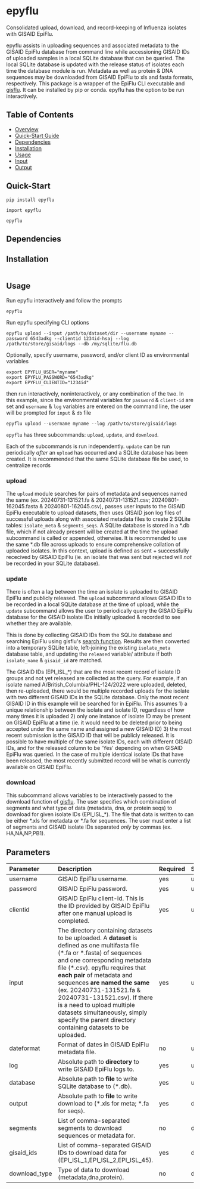 # epyflu

Consolidated upload, download, and record-keeping of Influenza isolates with GISAID EpiFlu.

epyflu assists in uploading sequences and associated metadata to the GISAID EpiFlu database from command line while accessioning GISAID IDs of uploaded samples in a local SQLite database that can be queried. The local SQLite database is updated with the release status of isolates each time the database module is run. Metadata as well as protein & DNA sequences may be downloaded from GISAID EpiFlu to xls and fasta formats, respectively. This package is a wrapper of the EpiFlu CLI executable and [gisflu](https://github.com/william-swl/gisflu/tree/master). It can be installed by pip or conda. epyflu has the option to be run interactively.

## Table of Contents

- [Overview](#epyflu)
- [Quick-Start Guide](#quick-start)
- [Dependencies](#dependencies)
- [Installation](#installation)
- [Usage](#usage)
- [Input](#input)
- [Output](#output)

## Quick-Start

```
pip install epyflu

import epyflu

epyflu 
```

## Dependencies


## Installation


```

```

## Usage 

Run epyflu interactively and follow the prompts 
```
epyflu 
```

Run epyflu specifying CLI options 
```
epyflu upload --input /path/to/dataset/dir --username myname --password 6543adkg --clientid 1234id-hsaj --log /path/to/store/gisaid/logs --db /my/sqlite/flu.db
```

Optionally, specify username, password, and/or client ID as environmental variables
```
export EPYFLU_USER="myname"
export EPYFLU_PASSWORD="6543adkg"
export EPYFLU_CLIENTID="1234id"
```

then run interactively, noninteractively, or any combination of the two. In this example, since the environmental variables for `password` & `client-id` are set and `username` & `log` variables are entered on the command line, the user will be prompted for `input` & `db` file
```
epyflu upload --username myname --log /path/to/store/gisaid/logs
```

`epyflu` has three subcommands: `upload`, `update`, and `download`. 

Each of the subcommands is run independently. `update` can be run periodically *after* an `upload` has occurred and a SQLite database has been created. It is recommended that the same SQLite database file be used, to centralize records

### upload

The `upload` module searches for pairs of metadata and sequences named the same (ex. 20240731-131521.fa & 20240731-131521.csv; 20240801-162045.fasta & 20240801-162045.csv), passes user inputs to the GISAID EpiFlu executable to upload datasets, then uses GISAID json log files of successful uploads along with associated metadata files to create 2 SQLite tables: `isolate_meta` & `segments_seqs`. A SQLite database is stored in a \*.db file, which if not already present will be created at the time the upload subcommand is called or appended, otherwise. It is recommended to use the same \*.db file across uploads to ensure comprehensive collation of uploaded isolates. In this context, upload is defined as sent + successfully rececived by GISAID EpiFlu (ie. an isolate that was sent but rejected will *not* be recorded in your SQLite database). 

### update

There is often a lag between the time an isolate is uploaded to GISAID EpiFlu and publicly released. The `upload` subcommand allows GISAID IDs to be recorded in a local SQLite database at the time of upload, while the `update` subcommand allows the user to periodically query the GISAID EpiFlu database for the GISAID isolate IDs initially uploaded & recorded to see whether they are available.

This is done by collecting GISAID IDs from the SQLite database and searching EpiFlu using gisflu's [search function](https://github.com/william-swl/gisflu/blob/master/src/gisflu/browse.py). Results are then converted into a temporary SQLite table, left-joining the existing `isolate_meta` database table, and updating the `released` variable/ attribute if both `isolate_name` & `gisaid_id` are matched.

 The GISAID IDs (EPI_ISL_*) that are the most recent record of isolate ID groups and not yet released are collected as the query. For example, if an isolate named A/British_Columbia/PHL-124/2022 were uploaded, deleted, then re-uploaded, there would be multiple recorded uploads for the isolate with two different GISAID IDs in the SQLite database. Only the most recent GISAID ID in this example will be searched for in EpiFlu. This assumes 1\) a unique relationship between the isolate and isolate ID, regardless of how many times it is uploaded 2\) only one instance of isolate ID may be present on GISAID EpiFlu at a time (ie. it would need to be deleted prior to being accepted under the same name and assigned a new GISAID ID) 3\) the most recent submission is the GISAID ID that will be publicly released. It is possible to have multiple of the same isolate IDs, each with different GISAID IDs, and for the released column to be 'Yes' depending on when GISAID EpiFlu was queried. In the case of multiple identical isolate IDs that have been released, the most recently submitted record will be what is currently available on GISAID EpiFlu.  

### download

This subcommand allows variables to be interactively passed to the download function of [gisflu](https://github.com/william-swl/gisflu/tree/master). The user specifies which combination of segments and what type of data (metadata, dna, or protein seqs) to download for given isolate IDs (EPI_ISL_*). The file that data is written to can be either \*.xls for metadata or \*.fa for sequences. The user must enter a list of segments and GISAID isolate IDs separated *only* by commas (ex. HA,NA,NP,PB1).  

## Parameters

| Parameter | Description | Required | Subcommand |
| :--------------- | :--------------- | :--------------- | :--------------- |
| username    | GISAID EpiFlu username.| yes | upload,update,download |
| password    | GISAID EpiFlu password. | yes | upload,update,download |
| clientid    | GISAID EpiFlu client-id. This is the ID provided by GISAID EpiFlu after one manual upload is completed. | yes | upload |
| input    |The directory containing datasets to be uploaded. A **dataset** is defined as one multifasta file (\*.fa or \*.fasta) of sequences and one corresponding metadata file (\*.csv). epyflu requires that **each pair** of metadata and sequences **are named the same** (ex. 20240731-131521.fa & 20240731-131521.csv). If there is a need to upload multiple datasets simultaneously, simply specify the parent directory containing datasets to be uploaded. | yes | upload |
| dateformat    | Format of dates in GISAID EpiFlu metadata file. | no | upload |
| log    | Absolute path to **directory** to write GISAID EpiFlu logs to. | yes | upload |
| database    | Absolute path to **file** to write SQLite database to (\*.db). | yes | update |
| output    | Absolute path to **file** to write download to (*.xls for meta; *.fa for seqs). | yes | download |
| segments    | List of comma-separated segments to download sequences or metadata for. | no | download |
| gisaid_ids    | List of comma-separated GISAID IDs to download data for (EPI_ISL_1,EPI_ISL_2,EPI_ISL_45). | yes | download |
| download_type    | Type of data to download (metadata,dna,protein). | no | download |

